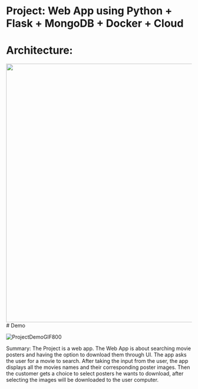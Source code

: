 # Project: Web App using Python + Flask + MongoDB + Docker + Cloud

# Architecture:
<img src="https://user-images.githubusercontent.com/82024584/168107143-83bc9c12-6727-487d-8f61-93628ea6d28d.PNG" width="900" height="700">
# Demo

![ProjectDemoGIF800](https://user-images.githubusercontent.com/82024584/168753125-3f54a942-a2f2-4795-bf0e-0eb313374416.gif)


Summary: The Project is a web app. The Web App is about searching movie posters and having the option to download them through UI.
The app asks the user for a movie to search. After taking the input from the user, the app displays all the movies names and their corresponding poster images. Then the customer gets a choice to select posters he wants to download, after selecting the images will be downloaded to the user computer.
